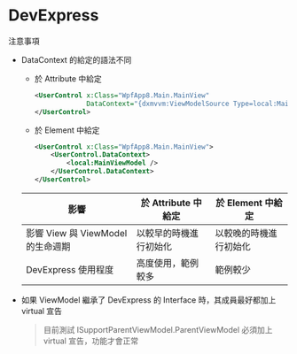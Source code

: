 # DevExpress

注意事項

- DataContext 的給定的語法不同

  - 於 Attribute 中給定

    ```xml
    <UserControl x:Class="WpfApp8.Main.MainView"
                 DataContext="{dxmvvm:ViewModelSource Type=local:MainView}">
    </UserControl>
    ```

  - 於 Element 中給定

    ```xml
    <UserControl x:Class="WpfApp8.Main.MainView">
        <UserControl.DataContext>
            <local:MainViewModel />
        </UserControl.DataContext>
    </UserControl>
    ```

  | 影響                              | 於 Attribute 中給定    | 於 Element 中給定      |
  | --------------------------------- | ---------------------- | ---------------------- |
  | 影響 View 與 ViewModel 的生命週期 | 以較早的時機進行初始化 | 以較晚的時機進行初始化 |
  | DevExpress 使用程度               | 高度使用，範例較多     | 範例較少               |

- 如果 ViewModel 繼承了 DevExpress 的 Interface 時，其成員最好都加上 virtual 宣告

  > 目前測試 ISupportParentViewModel.ParentViewModel 必須加上 virtual 宣告，功能才會正常
